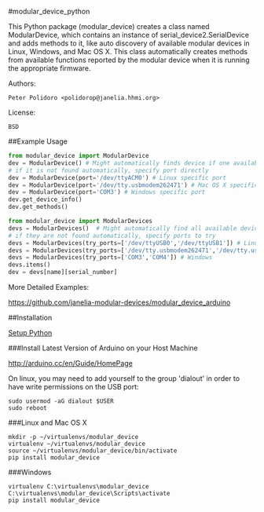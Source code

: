 #modular_device_python

This Python package (modular\_device) creates a class named
ModularDevice, which contains an instance of
serial\_device2.SerialDevice and adds methods to it, like auto
discovery of available modular devices in Linux, Windows, and Mac OS
X. This class automatically creates methods from available functions
reported by the modular device when it is running the appropriate
firmware.

Authors:

    Peter Polidoro <polidorop@janelia.hhmi.org>

License:

    BSD

##Example Usage


```python
from modular_device import ModularDevice
dev = ModularDevice() # Might automatically finds device if one available
# if it is not found automatically, specify port directly
dev = ModularDevice(port='/dev/ttyACM0') # Linux specific port
dev = ModularDevice(port='/dev/tty.usbmodem262471') # Mac OS X specific port
dev = ModularDevice(port='COM3') # Windows specific port
dev.get_device_info()
dev.get_methods()
```

```python
from modular_device import ModularDevices
devs = ModularDevices()  # Might automatically find all available devices
# if they are not found automatically, specify ports to try
devs = ModularDevices(try_ports=['/dev/ttyUSB0','/dev/ttyUSB1']) # Linux
devs = ModularDevices(try_ports=['/dev/tty.usbmodem262471','/dev/tty.usbmodem262472']) # Mac OS X
devs = ModularDevices(try_ports=['COM3','COM4']) # Windows
devs.items()
dev = devs[name][serial_number]
```

More Detailed Examples:

<https://github.com/janelia-modular-devices/modular_device_arduino>

##Installation

[Setup Python](https://github.com/janelia-pypi/python_setup)

###Install Latest Version of Arduino on your Host Machine

<http://arduino.cc/en/Guide/HomePage>

On linux, you may need to add yourself to the group 'dialout' in order
to have write permissions on the USB port:

```shell
sudo usermod -aG dialout $USER
sudo reboot
```

###Linux and Mac OS X

```shell
mkdir -p ~/virtualenvs/modular_device
virtualenv ~/virtualenvs/modular_device
source ~/virtualenvs/modular_device/bin/activate
pip install modular_device
```

###Windows

```shell
virtualenv C:\virtualenvs\modular_device
C:\virtualenvs\modular_device\Scripts\activate
pip install modular_device
```

